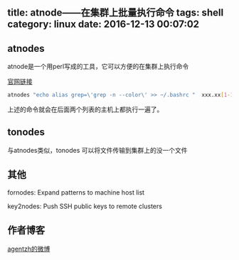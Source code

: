 title: atnode——在集群上批量执行命令
tags: shell
category: linux
date: 2016-12-13 00:07:02
---


## atnodes

atnode是一个用perl写成的工具，它可以方便的在集群上执行命令

[官网链接](http://search.cpan.org/~agent/SSH-Batch-0.029/bin/atnodes)


```bash
atnodes "echo alias grep=\'grep -n --color\' >> ~/.bashrc "  xxx.xx[1-10].com  yyy.yy[1-10].com
```

上述的命令就会在后面两个列表的主机上都执行一遍了。


## tonodes

与atnodes类似，tonodes 可以将文件传输到集群上的没一个文件

## 其他

fornodes: Expand patterns to machine host list

key2nodes: Push SSH public keys to remote clusters 

## 作者博客

[agentzh的微博](http://weibo.com/u/1834459124?topnav=1&wvr=6&topsug=1&is_all=1)
